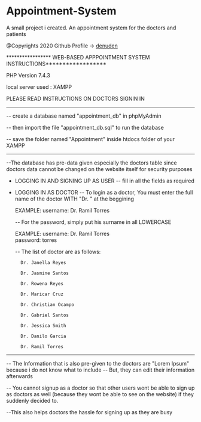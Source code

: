 # Appointment-System
A small project i created. An appointment system for the doctors and patients

@Copyrights 2020 Github Profile -> [denuden](https://github.com/denuden) 

***************** WEB-BASED APPPOINTMENT SYSTEM INSTRUCTIONS******************

PHP Version 7.4.3 

local server used : XAMPP

PLEASE READ INSTRUCTIONS ON DOCTORS SIGNIN IN		
				
*******************************
-- create a database named "appointment_db" in phpMyAdmin 

-- then import the file "appointment_db.sql" to run the database 

-- save the folder named "Appointment" inside htdocs folder of your XAMPP 
*****************
--The database has pre-data given especially the doctors table since doctors data cannot be changed on the website itself for
	security purposes

* LOGGING IN AND SIGNING UP AS USER
	-- fill in all the fields as required

* LOGGING IN AS DOCTOR
	-- To login as a doctor, You must enter the full name of the doctor WITH 
		"Dr. " at the beggining 

	EXAMPLE: 
		username: Dr. Ramil Torres  
		
	-- For the password, simply put his surname in all LOWERCASE
	
	EXAMPLE: 
		username: Dr. Ramil Torres  
		password: torres

	-- The list of doctor are as follows:
	
		Dr. Janella Reyes
		
		Dr. Jasmine Santos
		
		Dr. Rowena Reyes
		
		Dr. Maricar Cruz
		
		Dr. Christian Ocampo
		
		Dr. Gabriel Santos
		
		Dr. Jessica Smith
		
		Dr. Danilo Garcia
		
		Dr. Ramil Torres
		
		
*********************************************************************
-- The Information that is also pre-given to the doctors are "Lorem Ipsum" because i do not know what to include
-- But, they can edit their information afterwards

-- You cannot signup as a doctor so that other users wont be able to sign up as doctors as well
	(because they wont be able to see on the website) if they suddenly decided to.
 
--This also helps doctors the hassle for signing up as they are busy

